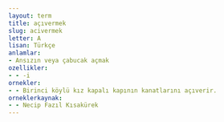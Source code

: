 ```yaml
---
layout: term
title: açıvermek
slug: acivermek
letter: A
lisan: Türkçe
anlamlar:
- Ansızın veya çabucak açmak
ozellikler:
- - -i
ornekler:
- - Birinci köylü kız kapalı kapının kanatlarını açıverir.
orneklerkaynak:
- - Necip Fazıl Kısakürek
---
```

